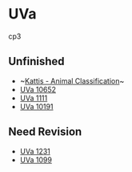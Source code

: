 # UVa
cp3

## Unfinished

- ~[Kattis - Animal Classification](https://open.kattis.com/problems/animal)~
- [UVa 10652](https://vjudge.net/problem/UVA-10652)
- [UVa 1111](https://vjudge.net/problem/UVA-1111)
- [UVa 10191](https://vjudge.net/problem/UVA-10181)

## Need Revision
- [UVa 1231](https://vjudge.net/problem/UVA-1231)
- [UVa 1099](https://vjudge.net/problem/UVA-1099)